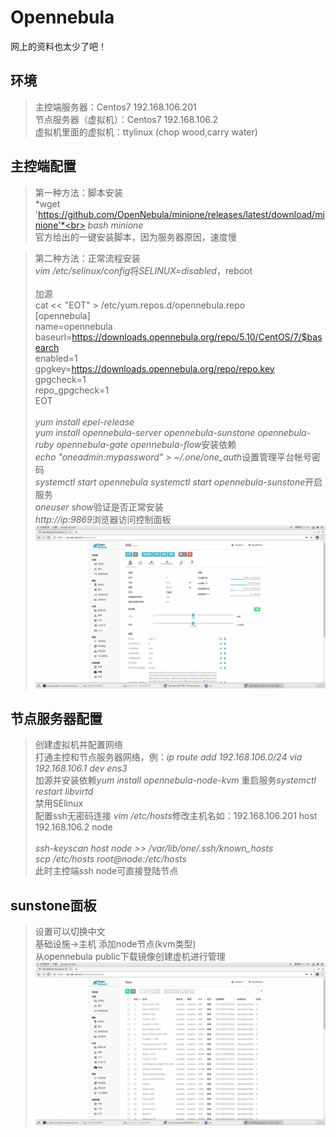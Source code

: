 # Opennebula
网上的资料也太少了吧！

## 环境
> 主控端服务器：Centos7  192.168.106.201 <br>
> 节点服务器（虚拟机）：Centos7  192.168.106.2 <br>
> 虚拟机里面的虚拟机：ttylinux (chop wood,carry water)

## 主控端配置
> 第一种方法：脚本安装 <br>
> *wget 'https://github.com/OpenNebula/minione/releases/latest/download/minione'*<br>
> *bash minione*<br>
> 官方给出的一键安装脚本，因为服务器原因，速度慢

> 第二种方法：正常流程安装<br>
> *vim /etc/selinux/config*将*SELINUX=disabled*，reboot<br>
> <br>加源<br>
> cat << "EOT" > /etc/yum.repos.d/opennebula.repo
<br> [opennebula]
<br> name=opennebula
<br> baseurl=https://downloads.opennebula.org/repo/5.10/CentOS/7/$basearch
<br> enabled=1
<br> gpgkey=https://downloads.opennebula.org/repo/repo.key
<br> gpgcheck=1
<br> repo_gpgcheck=1
<br> EOT<br><br>
> *yum install epel-release*<br>
> *yum install opennebula-server opennebula-sunstone opennebula-ruby opennebula-gate opennebula-flow*安装依赖<br>
> *echo "oneadmin:mypassword" > ~/.one/one_auth*设置管理平台帐号密码<br>
> *systemctl start opennebula* *systemctl start opennebula-sunstone*开启服务<br>
> *oneuser show*验证是否正常安装<br>
> *http://ip:9869*浏览器访问控制面板<br>
![avatar](https://github.com/Ricechips/Opennebula/blob/master/pictures/2020-05-21%2017-11-40%20%E7%9A%84%E5%B1%8F%E5%B9%95%E6%88%AA%E5%9B%BE.png)

## 节点服务器配置
> 创建虚拟机并配置网络<br>
> 打通主控和节点服务器网络，例：*ip route add 192.168.106.0/24 via 192.168.106.1 dev ens3*<br>
> 加源并安装依赖*yum install opennebula-node-kvm* 重启服务*systemctl restart libvirtd*<br>
> 禁用SElinux<br>
> 配置ssh无密码连接 *vim /etc/hosts*修改主机名如：192.168.106.201 host <br> 192.168.106.2 node<br>
<br> *ssh-keyscan host node  >> /var/lib/one/.ssh/known_hosts* <br> *scp /etc/hosts root@node:/etc/hosts* <br> 此时主控端ssh node可直接登陆节点

## sunstone面板
> 设置可以切换中文<br>
> 基础设施->主机 添加node节点(kvm类型)<br>
> 从opennebula public下载镜像创建虚机进行管理<br>
![avatar](https://github.com/Ricechips/Opennebula/blob/master/pictures/2020-05-21%2017-44-16%20%E7%9A%84%E5%B1%8F%E5%B9%95%E6%88%AA%E5%9B%BE.png)



